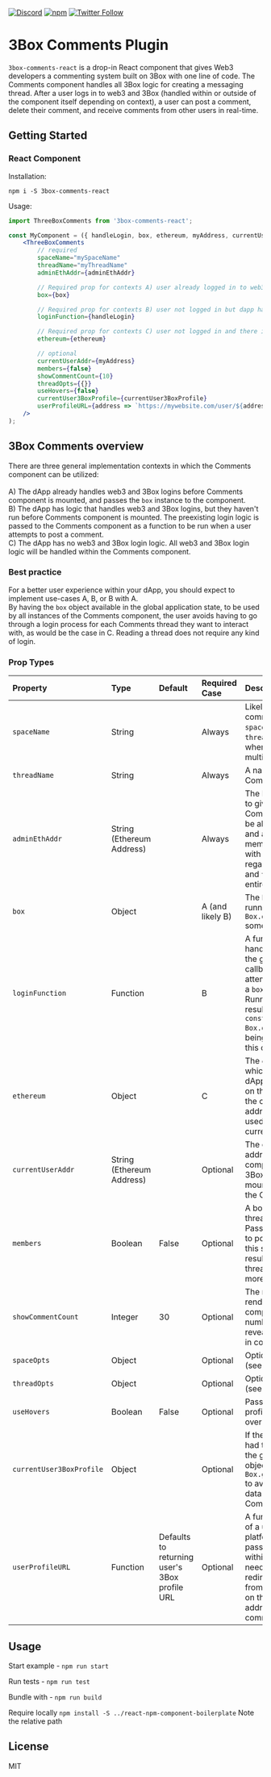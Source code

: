 [![Discord](https://img.shields.io/discord/484729862368526356.svg?style=for-the-badge)](https://discordapp.com/invite/Z3f3Cxy)
[![npm](https://img.shields.io/npm/v/profile-hover.svg?style=for-the-badge)](https://www.npmjs.com/package/3box-comments-react)
[![Twitter Follow](https://img.shields.io/twitter/follow/3boxdb.svg?style=for-the-badge&label=Twitter)](https://twitter.com/3boxdb)

# 3Box Comments Plugin

`3box-comments-react` is a drop-in React component that gives Web3 developers a commenting system built on 3Box with one line of code.  The Comments component handles all 3Box logic for creating a messaging thread. After a user logs in to web3 and 3Box (handled within or outside of the component itself depending on context), a user can post a comment, delete their comment, and receive comments from other users in real-time.

## Getting Started

### React Component
Installation:

```shell
npm i -S 3box-comments-react
```

Usage:

```jsx
import ThreeBoxComments from '3box-comments-react';

const MyComponent = ({ handleLogin, box, ethereum, myAddress, currentUser3BoxProfile, adminEthAddr }) => (
    <ThreeBoxComments 
        // required
        spaceName="mySpaceName"
        threadName="myThreadName"
        adminEthAddr={adminEthAddr}

        // Required prop for contexts A) user already logged in to web3 & 3box in dApp
        box={box}

        // Required prop for contexts B) user not logged in but dapp has global state logic to handle login
        loginFunction={handleLogin}

        // Required prop for contexts C) user not logged in and there is no global state logic to handle login
        ethereum={ethereum}

        // optional
        currentUserAddr={myAddress}
        members={false}
        showCommentCount={10}
        threadOpts={{}}
        useHovers={false}
        currentUser3BoxProfile={currentUser3BoxProfile}
        userProfileURL={address => `https://mywebsite.com/user/${address}`}
    />
);
```

## 3Box Comments overview
There are three general implementation contexts in which the Comments component can be utilized: <br/><br/>
A) The dApp already handles web3 and 3Box logins before Comments component is mounted, and passes the `box` instance to the component.<br/>
B) The dApp has logic that handles web3 and 3Box logins, but they haven't run before Comments component is mounted.  The preexisting login logic is passed to the Comments component as a function to be run when a user attempts to post a comment.<br/>
C) The dApp has no web3 and 3Box login logic.  All web3 and 3Box login logic will be handled within the Comments component.<br/>

### Best practice

For a better user experience within your dApp, you should expect to implement use-cases A, B, or B with A. <br/> 
By having the `box` object available in the global application state, to be used by all instances of the Comments component, the user avoids having to go through a login process for each Comments thread they want to interact with, as would be the case in C.  Reading a thread does not require any kind of login.

### Prop Types

| Property | Type          | Default  | Required Case          | Description |
| :-------------------------------- | :-------------------------------------------------------- | :------------------------------------------------------------------------------------------------------------- | :------------------------------------------------------ | :--------------------------------------------------------------------------------------------------------------------------------------------------------------------------------------------------------------------------------------------------------------------------------------------------------------------------------------------------------------------------------------------------------------- |
| `spaceName`    | String        |    |  Always   | Likely your dApp name and / or comment category.  A single `spaceName` with different `threadName` is common practice when building a dApp with multiple Comment threads. |
| `threadName`    | String       |   | Always    | A name specific to this Comments thread. |
| `adminEthAddr`    | String (Ethereum Address)       |   | Always    | The Ethereum address you wish to give admin rights to for the Comments thread.  This user will be able to delete all comments and accept members in a members-only thread. A thread with a new admin address, regardless of identical `spaceName` and `threadName`, will result in an entirely new thread.|
| `box`    | Object         |   | A (and likely B)    | The `box` instance returned from running `await Box.openBox(address, web3)` somewhere in your dApp.|
| `loginFunction`    | Function       |    | B    | A function from your dApp that handles web3 and 3Box login at the global dApp state. This callback will run when a user attempts to save a comment but a `box` instance doesn't yet exist. Running this function should result in a box instance (from `const box = Box.openBox(address, web3)`) being passed as the `box` prop to this component.  |
| `ethereum`    | Object        |    | C    | The `ethereum` object from whichever web3 provider your dApp uses.  The `enable` method on this object will be used to get the current user's Ethereum address and that address will be used to `openBox` within the current Component context.|
| `currentUserAddr`    | String (Ethereum Address)          |    | Optional    | The current user's Ethereum address. Passing this will let the component fetch that user's 3Box profile on component mount and render that data in the Comment input UI. |
| `members`    | Boolean       |  False   | Optional    | A boolean, `true`, to make the thread a members-only thread. Passing `false` will allow all users to post to the thread.  Changing this setting after creating it will result in an entirely different thread (see [Docs.3box.io](https://Docs.3box.io) for more info). |
| `showCommentCount`    | Integer       |  30   | Optional    | The number of comments rendered in the UI by default on component mount and the number of additional comments revealed after clicking `Load more` in component. |
| `spaceOpts`    | Object       | | Optional    | Optional parameters for threads (see [Docs.3box.io](https://Docs.3box.io) for more info)|
| `threadOpts`    | Object       | | Optional    | Optional parameters for threads (see [Docs.3box.io](https://Docs.3box.io) for more info)|
| `useHovers`    | Boolean       |  False  | Optional    | Pass true to enable a 3Box profile pop up when hovering over a commenter's name |
| `currentUser3BoxProfile`    | Object       |   | Optional    | If the current user has already had their 3Box data fetched at the global dApp state, pass the object returned from `Box.getProfile(profileAddress)` to avoid an extra request.  This data will be rendered in the Comment input interface.|
| `userProfileURL`    | Function       |  Defaults to returning user's 3Box profile URL  | Optional    | A function that returns the URL of a user's profile on the current platform.  The function will be passed an Ethereum address within the component, if needed.  A user will be redirected to the URL returned from this function when clicking on the name or Ethereum address associated with the comment in the thread.|

## Usage

Start example - `npm run start`

Run tests - `npm run test`

Bundle with - `npm run build`

Require locally `npm install -S ../react-npm-component-boilerplate` Note the relative path

## License

MIT